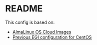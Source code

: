 # README

This config is based on:
* [AlmaLinux OS Cloud Images](https://github.com/AlmaLinux/cloud-images/)
* [Previous EGI configuration for CentOS](https://github.com/EGI-Federation/fedcloud-vmi-templates/blob/7f6fe98eef5140922ba635e7222ccf23a6eda7b6/centos/)
